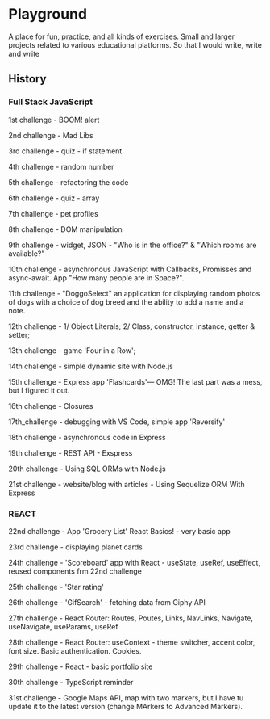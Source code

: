 # Playground
A place for fun, practice, and all kinds of exercises.
Small and larger projects related to various educational platforms. So that I would write, write and write

## History

### Full Stack JavaScript

1st challenge - BOOM! alert

2nd challenge - Mad Libs

3rd challenge - quiz - if statement

4th challenge - random number

5th challenge - refactoring the code

6th challenge - quiz - array

7th challenge - pet profiles

8th challenge - DOM manipulation

9th challenge - widget, JSON - "Who is in the office?" & "Which rooms are available?"

10th challenge - asynchronous JavaScript with Callbacks, Promisses and async-await. App "How many people are in Space?".

11th challenge - "DoggoSelect" an application for displaying random photos of dogs with a choice of dog breed and the ability to add a name and a note.

12th challenge -  1/ Object Literals; 2/ Class, constructor, instance, getter & setter;

13th challenge - game 'Four in a Row';

14th challenge - simple dynamic site with Node.js

15th challenge - Express app 'Flashcards'— OMG! The last part was a mess, but I figured it out.

16th challenge - Closures

17th_challenge - debugging with VS Code, simple app 'Reversify'

18th challenge - asynchronous code in Express

19th challenge - REST API - Exspress

20th challenge - Using SQL ORMs with Node.js

21st challenge - website/blog with articles - Using Sequelize ORM With Express

### REACT

22nd challenge -  App 'Grocery List' React Basics! - very basic app

23rd challenge -  displaying planet cards

24th challenge -  'Scoreboard' app with React - useState, useRef, useEffect, reused components frm 22nd challenge

25th challenge - 'Star rating'

26th challenge - 'GifSearch' - fetching data from Giphy API

27th challenge - React Router: Routes, Poutes, Links, NavLinks, Navigate, useNavigate, useParams, useRef

28th challenge - React Router: useContext - theme switcher, accent color, font size. Basic authentication. Cookies.

29th challenge - React - basic portfolio site

30th challenge - TypeScript reminder

31st challenge - Google Maps API, map with two markers, but I have tu update it to the latest version (change MArkers to Advanced Markers).
